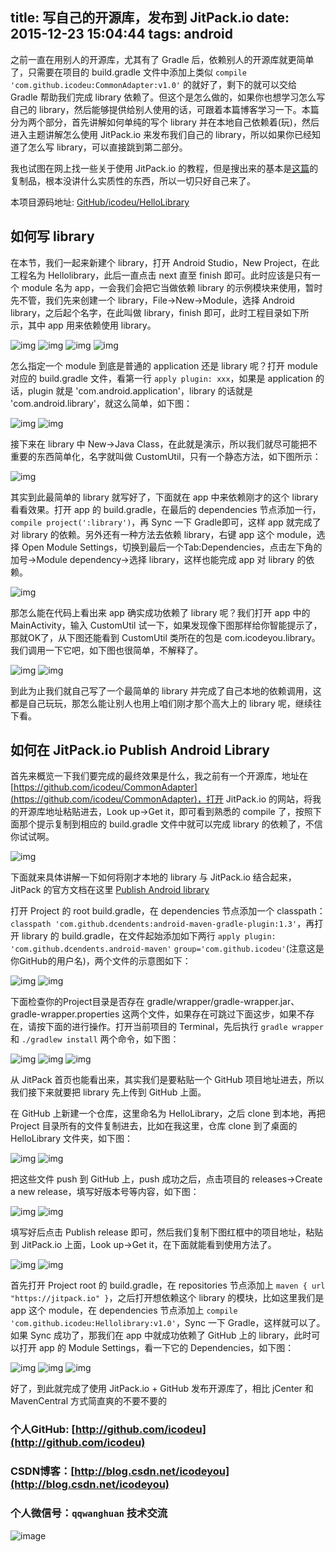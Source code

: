 title: 写自己的开源库，发布到 JitPack.io
date: 2015-12-23 15:04:44 
tags: android
----

之前一直在用别人的开源库，尤其有了 Gradle 后，依赖别人的开源库就更简单了，只需要在项目的 build.gradle 文件中添加上类似 `compile 'com.github.icodeu:CommonAdapter:v1.0'` 的就好了，剩下的就可以交给 Gradle 帮助我们完成 library 依赖了。但这个是怎么做的，如果你也想学习怎么写自己的 library，然后能够提供给别人使用的话，可跟着本篇博客学习一下。本篇分为两个部分，首先讲解如何单纯的写个 library 并在本地自己依赖着(玩)，然后进入主题讲解怎么使用 JitPack.io 来发布我们自己的 library，所以如果你已经知道了怎么写 library，可以直接跳到第二部分。

<!--more-->

我也试图在网上找一些关于使用 JitPack.io 的教程，但是搜出来的基本是[这篇](http://www.tuicool.com/articles/Vv6jEb)的复制品，根本没讲什么实质性的东西，所以一切只好自己来了。

本项目源码地址: [GitHub/icodeu/HelloLibrary](https://github.com/icodeu/HelloLibrary)

## 如何写 library

在本节，我们一起来新建个 library，打开 Android Studio，New Project，在此工程名为 Hellolibrary，此后一直点击 next 直至 finish 即可。此时应该是只有一个 module 名为 app，一会我们会把它当做依赖 library 的示例模块来使用，暂时先不管，我们先来创建一个 library，File->New->Module，选择 Android library，之后起个名字，在此叫做 library，finish 即可，此时工程目录如下所示，其中 app 用来依赖使用 library。

![img](http://7xivx9.com1.z0.glb.clouddn.com/jitpack00.png)
![img](http://7xivx9.com1.z0.glb.clouddn.com/jitpack01.png)
![img](http://7xivx9.com1.z0.glb.clouddn.com/jitpack02.png)
![img](http://7xivx9.com1.z0.glb.clouddn.com/jitpack03.png)

怎么指定一个 module 到底是普通的 application 还是 library 呢？打开 module 对应的 build.gradle 文件，看第一行 `apply plugin: xxx`，如果是 application 的话，plugin 就是 'com.android.application'，library 的话就是 'com.android.library'，就这么简单，如下图：

![img](http://7xivx9.com1.z0.glb.clouddn.com/jitpack22.png)
![img](http://7xivx9.com1.z0.glb.clouddn.com/jitpack23.png)

接下来在 library 中 New->Java Class，在此就是演示，所以我们就尽可能把不重要的东西简单化，名字就叫做 CustomUtil，只有一个静态方法，如下图所示：

![img](http://7xivx9.com1.z0.glb.clouddn.com/jitpack04.png)

其实到此最简单的 library 就写好了，下面就在 app 中来依赖刚才的这个 library 看看效果。打开 app 的 build.gradle，在最后的 dependencies 节点添加一行，`compile project(':library')`，再 Sync 一下 Gradle即可，这样 app 就完成了对 library 的依赖。另外还有一种方法去依赖 library，右键 app 这个 module，选择 Open Module Settings，切换到最后一个Tab:Dependencies，点击左下角的加号->Module dependency->选择 library，这样也能完成 app 对 library 的依赖。

![img](http://7xivx9.com1.z0.glb.clouddn.com/jitpack05.png)

那怎么能在代码上看出来 app 确实成功依赖了 library 呢？我们打开 app 中的 MainActivity，输入 CustomUtil 试一下，如果发现像下图那样给你智能提示了，那就OK了，从下图还能看到 CustomUtil 类所在的包是 com.icodeyou.library。我们调用一下它吧，如下图也很简单，不解释了。

![img](http://7xivx9.com1.z0.glb.clouddn.com/jitpack06.png)
![img](http://7xivx9.com1.z0.glb.clouddn.com/jitpack07.png)

到此为止我们就自己写了一个最简单的 library 并完成了自己本地的依赖调用，这都是自己玩玩，那怎么能让别人也用上咱们刚才那个高大上的 library 呢，继续往下看。


## 如何在 JitPack.io Publish Android Library

首先来概览一下我们要完成的最终效果是什么，我之前有一个开源库，地址在 [https://github.com/icodeu/CommonAdapter](https://github.com/icodeu/CommonAdapter)，打开 JitPack.io 的网站，将我的开源库地址粘贴进去，Look up->Get it，即可看到熟悉的 compile 了，按照下面那个提示复制到相应的 build.gradle 文件中就可以完成 library 的依赖了，不信你试试啊。

![img](http://7xivx9.com1.z0.glb.clouddn.com/jitpack08.png)

下面就来具体讲解一下如何将刚才本地的 library 与 JitPack.io 结合起来，JitPack 的官方文档在这里 [Publish Android library](https://jitpack.io/docs/ANDROID/)

打开 Project 的 root build.gradle，在 dependencies 节点添加一个 classpath：`classpath 'com.github.dcendents:android-maven-gradle-plugin:1.3'`，再打开 library 的 build.gradle，在文件起始添加如下两行 `apply plugin: 'com.github.dcendents.android-maven'` `group='com.github.icodeu'`(注意这是你GitHub的用户名)，两个文件的示意图如下：

![img](http://7xivx9.com1.z0.glb.clouddn.com/jitpack09.png)
![img](http://7xivx9.com1.z0.glb.clouddn.com/jitpack10.png)

下面检查你的Project目录是否存在 gradle/wrapper/gradle-wrapper.jar、gradle-wrapper.properties 这两个文件，如果存在可跳过下面这步，如果不存在，请按下面的进行操作。打开当前项目的 Terminal，先后执行 `gradle wrapper` 和 `./gradlew install` 两个命令，如下图：

![img](http://7xivx9.com1.z0.glb.clouddn.com/jitpack11.png)
![img](http://7xivx9.com1.z0.glb.clouddn.com/jitpack20.png)
![img](http://7xivx9.com1.z0.glb.clouddn.com/jitpack21.png)


从 JitPack 首页也能看出来，其实我们是要粘贴一个 GitHub 项目地址进去，所以我们接下来就要把 library 先上传到 GitHub 上面。

在 GitHub 上新建一个仓库，这里命名为 HelloLibrary，之后 clone 到本地，再把 Project 目录所有的文件复制进去，比如在我这里，仓库 clone 到了桌面的 HelloLibrary 文件夹，如下图：

![img](http://7xivx9.com1.z0.glb.clouddn.com/jitpack12.png)
![img](http://7xivx9.com1.z0.glb.clouddn.com/jitpack13.png)

把这些文件 push 到 GitHub 上，push 成功之后，点击项目的 releases->Create a new release，填写好版本号等内容，如下图：

![img](http://7xivx9.com1.z0.glb.clouddn.com/jitpack15.png)
![img](http://7xivx9.com1.z0.glb.clouddn.com/jitpack16.png)

填写好后点击 Publish release 即可，然后我们复制下图红框中的项目地址，粘贴到 JitPack.io 上面，Look up->Get it，在下面就能看到使用方法了。

![img](http://7xivx9.com1.z0.glb.clouddn.com/jitpack17.png)
![img](http://7xivx9.com1.z0.glb.clouddn.com/jitpack18.png)

首先打开 Project root 的 build.gradle，在 repositories 节点添加上 `maven { url "https://jitpack.io" }`，之后打开想依赖这个 library 的模块，比如这里我们是 app 这个 module，在 dependencies 节点添加上 `compile 'com.github.icodeu:Hellolibrary:v1.0'`，Sync 一下 Gradle，这样就可以了。如果 Sync 成功了，那我们在 app 中就成功依赖了 GitHub 上的 library，此时可以打开 app 的 Module Settings，看一下它的 Dependencies，如下图：

![img](http://7xivx9.com1.z0.glb.clouddn.com/jitpack24.png)
![img](http://7xivx9.com1.z0.glb.clouddn.com/jitpack25.png)
![img](http://7xivx9.com1.z0.glb.clouddn.com/jitpack19.png)

好了，到此就完成了使用 JitPack.io + GitHub 发布开源库了，相比 jCenter 和 MavenCentral 方式简直爽的不要不要的

### 个人GitHub:  [http://github.com/icodeu](http://github.com/icodeu)

### CSDN博客：[http://blog.csdn.net/icodeyou](http://blog.csdn.net/icodeyou)

### 个人微信号：`qqwanghuan`  技术交流

![image](http://7xivx9.com1.z0.glb.clouddn.com/wxqrcode_260.png)